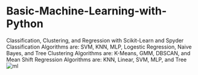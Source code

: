 # Basic-Machine-Learning-with-Python
Classification, Clustering, and Regression with Scikit-Learn and Spyder
Classification Algorithms are: SVM, KNN, MLP, Logestic Regression, Naive Bayes, and Tree
Clustering Algorithms are: K-Means, GMM, DBSCAN, and Mean Shift
Regression Algorithms are: KNN, Linear, SVM, MLP, and Tree
![ml](https://user-images.githubusercontent.com/11339420/208092461-7c8a43af-3710-4581-af19-259318c37ef1.jpg)
